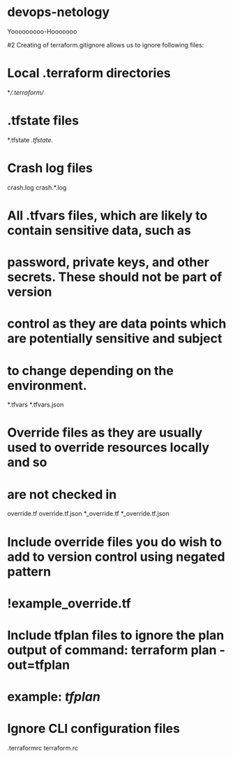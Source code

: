 # devops-netology

Yooooooooo-Hooooooo

#2
Creating of terraform.gitignore allows us to ignore following files:

# Local .terraform directories
**/.terraform/*

# .tfstate files
*.tfstate
*.tfstate.*

# Crash log files
crash.log
crash.*.log

# All .tfvars files, which are likely to contain sensitive data, such as
# password, private keys, and other secrets. These should not be part of version 
# control as they are data points which are potentially sensitive and subject 
# to change depending on the environment.
*.tfvars
*.tfvars.json

# Override files as they are usually used to override resources locally and so
# are not checked in
override.tf
override.tf.json
*_override.tf
*_override.tf.json

# Include override files you do wish to add to version control using negated pattern
# !example_override.tf

# Include tfplan files to ignore the plan output of command: terraform plan -out=tfplan
# example: *tfplan*

# Ignore CLI configuration files
.terraformrc
terraform.rc
